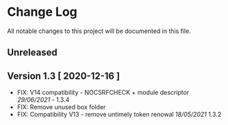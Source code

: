 # Change Log
All notable changes to this project will be documented in this file.

## Unreleased

## Version 1.3 [ 2020-12-16 ]
- FIX: V14 compatibility - NOCSRFCHECK + module descriptor *29/06/2021* - 1.3.4
- FIX: Remove unused box folder
- FIX: Compatibility V13 - remove untimely token renowal *18/05/2021* 1.3.2
